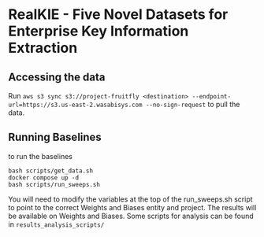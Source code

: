 # RealKIE - Five Novel Datasets for Enterprise Key Information Extraction

## Accessing the data

Run `aws s3 sync s3://project-fruitfly <destination> --endpoint-url=https://s3.us-east-2.wasabisys.com --no-sign-request` to pull the data.

## Running Baselines

to run the baselines
```
bash scripts/get_data.sh
docker compose up -d
bash scripts/run_sweeps.sh
```
You will need to modify the variables at the top of the run_sweeps.sh script to point to the correct Weights and Biases entity and project.
The results will be available on Weights and Biases. Some scripts for analysis can be found in `results_analysis_scripts/`

